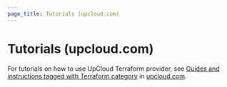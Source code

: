 ```yaml
---
page_title: Tutorials (upcloud.com)
---
```


# Tutorials (upcloud.com)

For tutorials on how to use UpCloud Terraform provider, see [Guides and instructions tagged with Terraform category](https://upcloud.com/resources/tutorials?cat=terraform) in [upcloud.com](https://upcloud.com/).
